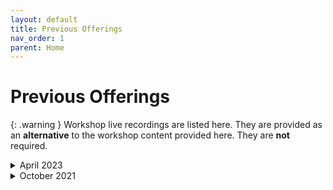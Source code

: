 ```yaml
---
layout: default
title: Previous Offerings
nav_order: 1
parent: Home
---
```


<!-- If you still want to provide access to old workshop recordings, this is the place! Full-length live workshop videos go here. -->
<!-- If you decide you don't need it, delete this page AND go to 'index.md', set has_children to false. -->


# Previous Offerings

{: .warning }
Workshop live recordings are listed here. They are provided as an **alternative** to the workshop content provided here. They are **not** required.

<!-- ----------------------------------------------------------------- -->

<details markdown="1">
<summary>April 2023</summary> <!-- Change "Month Year" with the date of the recording ---> 
<iframe height="416" width="100%" allowfullscreen frameborder=0 src="https://echo360.ca/media/920779d4-4319-49f1-9b3a-d5c9ebb33723/public"></iframe>
[View original here.](https://echo360.ca/media/920779d4-4319-49f1-9b3a-d5c9ebb33723/public)
</details>

<!-- ----------------------------------------------------------------- -->

<details markdown="1">
<summary>October 2021</summary>
<iframe height="416" width="100%" allowfullscreen frameborder=0 src="https://echo360.ca/media/6c617415-72fc-42be-8acd-ce9c7c1dad02/public"></iframe>
[View original here.](https://echo360.ca/media/6c617415-72fc-42be-8acd-ce9c7c1dad02/public)
</details>
